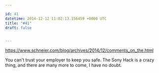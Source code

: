 ```yaml
---

id: 41
datetime: 2014-12-12 11:02:13.156459 +0000 UTC
title: "#41"
draft: false


---
```


https://www.schneier.com/blog/archives/2014/12/comments_on_the.html

You can't trust your employer to keep you safe. The Sony Hack is a crazy thing, and there are many more to come, I have no doubt.
